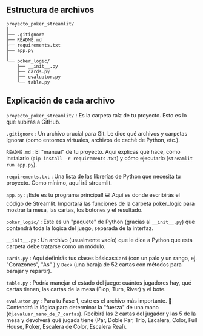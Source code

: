 ## Estructura de archivos ##

```
proyecto_poker_streamlit/
│
├── .gitignore
├── README.md
├── requirements.txt
├── app.py
│
└── poker_logic/
    ├── __init__.py
    ├── cards.py
    ├── evaluator.py
    └── table.py
```
## Explicación de cada archivo ##
```proyecto_poker_streamlit/``` : Es la carpeta raíz de tu proyecto. Esto es lo que subirás a GitHub.

`.gitignore` : Un archivo crucial para Git. Le dice qué archivos y carpetas ignorar (como entornos virtuales, archivos de caché de Python, etc.).

`README.md` : El "manual" de tu proyecto. Aquí explicas qué hace, cómo instalarlo (`pip install -r requirements.txt`) y cómo ejecutarlo (`streamlit run app.py`).

`requirements.txt` : Una lista de las librerías de Python que necesita tu proyecto. Como mínimo, aquí irá streamlit.

`app.py` : ¡Este es tu programa principal! 💻 Aquí es donde escribirás el código de Streamlit. Importará las funciones de la carpeta poker_logic para mostrar la mesa, las cartas, los botones y el resultado.

```poker_logic/``` : Este es un "paquete" de Python (gracias al `__init__.py`) que contendrá toda la lógica del juego, separada de la interfaz.

`__init__.py` : Un archivo (usualmente vacío) que le dice a Python que esta carpeta debe tratarse como un módulo.

`cards.py` : Aquí definirás tus clases básicas:`Card` (con un palo y un rango, ej. "Corazones", "As" ) y `Deck` (una baraja de 52 cartas con métodos para barajar y repartir).

`table.py` : Podría manejar el estado del juego: cuántos jugadores hay, qué cartas tienen, las cartas de la mesa (Flop, Turn, River) y el bote.

`evaluator.py` : Para tu Fase 1, este es el archivo más importante. 🧠 Contendrá la lógica para determinar la "fuerza" de una mano (ej.`evaluar_mano_de_7_cartas`). Recibirá las 2 cartas del jugador y las 5 de la mesa y devolverá qué jugada tiene (Par, Doble Par, Trío, Escalera, Color, Full House, Poker, Escalera de Color, Escalera Real).